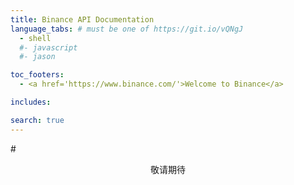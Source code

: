 ```yaml
---
title: Binance API Documentation
language_tabs: # must be one of https://git.io/vQNgJ
  - shell
  #- javascript
  #- jason

toc_footers:
  - <a href='https://www.binance.com/'>Welcome to Binance</a>

includes:

search: true
---
```

#<center>敬请期待</center>




